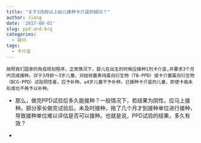 ```yaml
---
title: "关于3月龄以上幼儿接种卡介苗的疑问？"  
author: Jiang
date: '2017-08-01'
slug: ppd-and-bcg
categories:
  - 疑问
tags:
  - 卡介苗
---
```



    按照我们国家的免疫规划程序，正常情况下，婴儿在出生的时候应接种1剂卡介苗,并要求3个月内完成接种。对于3月龄～3岁儿童，对结核菌素纯蛋白衍生物（TB-PPD）或卡介菌蛋白衍生物（BCG-PPD）试验阴性者，应予补种。≥4岁儿童不予补种。已接种卡介苗的儿童，即使卡痕未形成也不再予以补种。  

* 那么，做完PPD试验后多久能接种？一般情况下，若结果为阴性，应马上接种。部分家长做完试验后，未及时接种，拖了几个月才到接种单位进行接种，导致接种单位难以评估是否可以接种。也就是说，PPD试验的结果，多久有效？

* 

